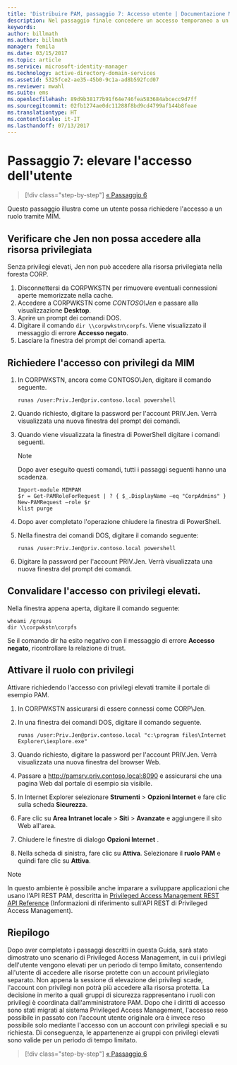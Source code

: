 ```yaml
---
title: 'Distribuire PAM, passaggio 7: Accesso utente | Documentazione Microsoft'
description: Nel passaggio finale concedere un accesso temporaneo a un utente con privilegi per dimostrare la riuscita della distribuzione di Privileged Access Management.
keywords: 
author: billmath
ms.author: billmath
manager: femila
ms.date: 03/15/2017
ms.topic: article
ms.service: microsoft-identity-manager
ms.technology: active-directory-domain-services
ms.assetid: 5325fce2-ae35-45b0-9c1a-ad8b592fcd07
ms.reviewer: mwahl
ms.suite: ems
ms.openlocfilehash: 89d9b38177b91f64e746fea583684abcecc9d7ff
ms.sourcegitcommit: 02fb1274ae0dc11288f8bd9cd4799af144b8feae
ms.translationtype: HT
ms.contentlocale: it-IT
ms.lasthandoff: 07/13/2017
---
```

# <a name="step-7--elevate-a-users-access"></a>Passaggio 7: elevare l'accesso dell'utente

>[!div class="step-by-step"]
[« Passaggio 6 ](step-6-transition-group-to-pam.md)


Questo passaggio illustra come un utente possa richiedere l'accesso a un ruolo tramite MIM.

## <a name="verify-that-jen-cannot-access-the-privileged-resource"></a>Verificare che Jen non possa accedere alla risorsa privilegiata
Senza privilegi elevati, Jen non può accedere alla risorsa privilegiata nella foresta CORP.

1. Disconnettersi da CORPWKSTN per rimuovere eventuali connessioni aperte memorizzate nella cache.
2. Accedere a CORPWKSTN come *CONTOSO\Jen* e passare alla visualizzazione **Desktop**.
3. Aprire un prompt dei comandi DOS.
4. Digitare il comando `dir \\corpwkstn\corpfs`. Viene visualizzato il messaggio di errore **Accesso negato**.
5. Lasciare la finestra del prompt dei comandi aperta.

## <a name="request-privileged-access-from-mim"></a>Richiedere l'accesso con privilegi da MIM
1. In CORPWKSTN, ancora come CONTOSO\Jen, digitare il comando seguente.

    ```
    runas /user:Priv.Jen@priv.contoso.local powershell
    ```

2. Quando richiesto, digitare la password per l'account PRIV.Jen. Verrà visualizzata una nuova finestra del prompt dei comandi.
3. Quando viene visualizzata la finestra di PowerShell digitare i comandi seguenti.

    > [!NOTE]
    > Dopo aver eseguito questi comandi, tutti i passaggi seguenti hanno una scadenza.

    ```
    Import-module MIMPAM
    $r = Get-PAMRoleForRequest | ? { $_.DisplayName –eq "CorpAdmins" }
    New-PAMRequest –role $r
    klist purge
    ```

4. Dopo aver completato l'operazione chiudere la finestra di PowerShell.
5. Nella finestra dei comandi DOS, digitare il comando seguente:

    ```
    runas /user:Priv.Jen@priv.contoso.local powershell
    ```

6. Digitare la password per l'account PRIV.Jen. Verrà visualizzata una nuova finestra del prompt dei comandi.

## <a name="validate-the-elevated-access"></a>Convalidare l'accesso con privilegi elevati.
Nella finestra appena aperta, digitare il comando seguente:

```
whoami /groups
dir \\corpwkstn\corpfs
```

Se il comando dir ha esito negativo con il messaggio di errore **Accesso negato**, ricontrollare la relazione di trust.

## <a name="activate-the-privileged-role"></a>Attivare il ruolo con privilegi
Attivare richiedendo l'accesso con privilegi elevati tramite il portale di esempio PAM.

1. In CORPWKSTN assicurarsi di essere connessi come CORP\Jen.
2. In una finestra dei comandi DOS, digitare il comando seguente.

    ```
    runas /user:Priv.Jen@priv.contoso.local "c:\program files\Internet Explorer\iexplore.exe"
    ```

3. Quando richiesto, digitare la password per l'account PRIV.Jen. Verrà visualizzata una nuova finestra del browser Web.
4. Passare a http://pamsrv.priv.contoso.local:8090 e assicurarsi che una pagina Web dal portale di esempio sia visibile.
5. In Internet Explorer selezionare **Strumenti** > **Opzioni Internet** e fare clic sulla scheda **Sicurezza**.
6. Fare clic su **Area Intranet locale** > **Siti** > **Avanzate** e aggiungere il sito Web all'area.
7. Chiudere le finestre di dialogo **Opzioni Internet** .
8. Nella scheda di sinistra, fare clic su **Attiva**. Selezionare il **ruolo PAM** e quindi fare clic su **Attiva**.

> [!Note]
> In questo ambiente è possibile anche imparare a sviluppare applicazioni che usano l'API REST PAM, descritta in [Privileged Access Management REST API Reference](/microsoft-identity-manager/reference/privileged-access-management-rest-api-reference) (Informazioni di riferimento sull'API REST di Privileged Access Management).

## <a name="summary"></a>Riepilogo
Dopo aver completato i passaggi descritti in questa Guida, sarà stato dimostrato uno scenario di Privileged Access Management, in cui i privilegi dell'utente vengono elevati per un periodo di tempo limitato, consentendo all'utente di accedere alle risorse protette con un account privilegiato separato. Non appena la sessione di elevazione dei privilegi scade, l'account con privilegi non potrà più accedere alla risorsa protetta. La decisione in merito a quali gruppi di sicurezza rappresentano i ruoli con privilegi è coordinata dall'amministratore PAM. Dopo che i diritti di accesso sono stati migrati al sistema Privileged Access Management, l'accesso reso possibile in passato con l'account utente originale ora è invece reso possibile solo mediante l'accesso con un account con privilegi speciali e su richiesta. Di conseguenza, le appartenenze ai gruppi con privilegi elevati sono valide per un periodo di tempo limitato.

>[!div class="step-by-step"]
[« Passaggio 6 ](step-6-transition-group-to-pam.md)
